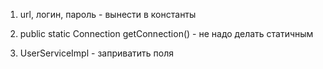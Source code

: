 1. url, логин, пароль - вынести в константы

2. public static Connection getConnection() -  не надо делать статичным

3. UserServiceImpl  - заприватить поля
